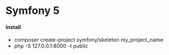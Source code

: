 # Symfony 5

#### Install
- composer create-project symfony/skeleton my_project_name
- php -S 127.0.0.1:8000 -t public